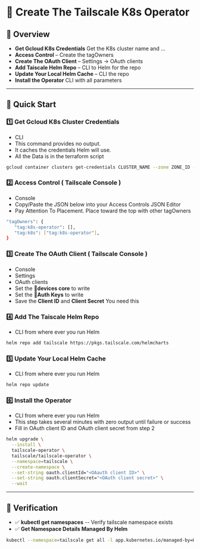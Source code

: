 # 🚀 Create The Tailscale K8s Operator

## 🌟 Overview  
  
- **Get Gcloud K8s Credentials** Get the K8s cluster name and ...
- **Access Control** – Create the tagOwners
- **Create The OAuth Client** – Settings -> OAuth clients
- **Add Taiscale Helm Repo** – CLI to Helm for the repo
- **Update Your Local Helm Cache** – CLI the repo
- **Install the Operator** CLI with all parameters  

---

## 🚀 Quick Start  

### 1️⃣ Get Gcloud K8s Cluster Credentials
- CLI
- This command provides no output.
- It caches the credentials Helm will use.
- All the Data is in the terraform script
```sh
gcloud container clusters get-credentials CLUSTER_NAME --zone ZONE_ID --project PROJECT_ID


```

### 2️⃣ Access Control  ( Tailscale Console )
- Console
- Copy/Paste the JSON below into your Access Controls JSON Editor
- Pay Attention To Placement. Place toward the top with other tagOwners
```sh
"tagOwners": {
   "tag:k8s-operator": [],
   "tag:k8s": ["tag:k8s-operator"],
}

```

### 3️⃣ Create The OAuth Client ( Tailscale Console )  
- Console
- Settings
- OAuth clients
- Set the  📌**devices core** to write
- Set the  📌**Auth Keys** to write
- Save the **Client ID** and **Client Secret** You need this

### 4️⃣ Add The Taiscale Helm Repo
- CLI from where ever you run Helm
```sh
helm repo add tailscale https://pkgs.tailscale.com/helmcharts
```

### 5️⃣ Update Your Local Helm Cache 
- CLI from where ever you run Helm
```sh
helm repo update
```

### 6️⃣ Install the Operator  
- CLI from where ever you run Helm
- This step takes several minutes with zero output until failure or success
- Fill in OAuth client ID and OAuth client secret from step 2
```sh
helm upgrade \
  --install \
  tailscale-operator \
  tailscale/tailscale-operator \
  --namespace=tailscale \
  --create-namespace \
  --set-string oauth.clientId="<OAauth client ID>" \
  --set-string oauth.clientSecret="<OAuth client secret>" \
  --wait
```

---

## 📌 Verification  

- ✅ **kubectl get namespaces** -- Verify tailscale namespace exists
- ✅ **Get Namespace Details Managed By Helm**
 ```sh
kubectl --namespace=tailscale get all -l app.kubernetes.io/managed-by=Helm
```

  
